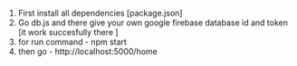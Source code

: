 1) First install all dependencies [package.json] 
2) Go db.js and there give your own google firebase database  id and token [it work succesfully there ]
2) for run command - npm start 
3) then go - http://localhost:5000/home     
